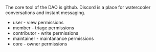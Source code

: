 The core tool of the DAO is github. Discord is a place for watercooler conversations and instant messaging. 

* user - view permissions
* member - triage permissions
* contributor - write permissions 
* maintainer - maintanance permissions
* core - owner permissions
